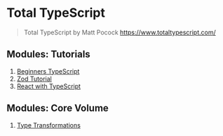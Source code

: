 # **Total TypeScript**
> Total TypeScript by Matt Pocock https://www.totaltypescript.com/

## **Modules: Tutorials**
1. [Beginners TypeScript](https://github.com/spfave/course-mp-beginners-typescript-tutorial)  
2. [Zod Tutorial](https://github.com/spfave/course-mp-zod-tutorial)  
3. [React with TypeScript](https://github.com/spfave/course-mp-react-with-typescript)

## **Modules: Core Volume**
1. [Type Transformations](https://github.com/spfave/course-mp-type-transformations-workshop)  
